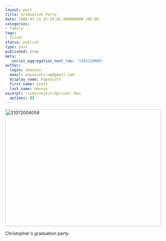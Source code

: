 ```yaml
---
layout: post
title: Graduation Party
date: 2006-07-21 15:26:02.000000000 +02:00
categories:
- family
tags:
- flickr
status: publish
type: post
published: true
meta:
  _social_aggregation_next_run: '1392139069'
author:
  login: shanson
  email: papascott-wp@gmail.com
  display_name: PapaScott
  first_name: Scott
  last_name: Hanson
excerpt: !ruby/object:Hpricot::Doc
  options: {}
---
```

<p><a href="http://www.flickr.com/photos/papascott/194638931/" title="Photo Sharing"><img src="http://static.flickr.com/61/194638931_74b770e16e.jpg" width="500" height="375" alt="21072006059" /></a></p>
<p>Christopher's graduation party.</p>
